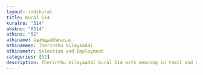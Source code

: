 ```yaml
---
layout: indikural
title: Kural 514
kuralno: "514"
abskno: "0514"
athino: "52"
athiname: தெரிந்துவினையாடல்
athinameen: Therinthu Vilayaadal
athinametr: Selection and Employment
categories: [52]
description: Therinthu Vilayaadal kural 514 with meaning in tamil and english 
---
```


